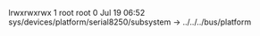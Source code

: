 lrwxrwxrwx 1 root root 0 Jul 19 06:52 sys/devices/platform/serial8250/subsystem -> ../../../bus/platform
